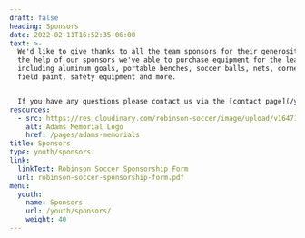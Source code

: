 ```yaml
---
draft: false
heading: Sponsors
date: 2022-02-11T16:52:35-06:00
text: >-
  We'd like to give thanks to all the team sponsors for their generosity!  With
  the help of our sponsors we've able to purchase equipment for the league
  including aluminum goals, portable benches, soccer balls, nets, corner flags,
  field paint, safety equipment and more.


  If you have any questions please contact us via the [contact page](/youth/contact/).
resources:
  - src: https://res.cloudinary.com/robinson-soccer/image/upload/v1647187952/Sponsors/adams-memorials_vdlfhc.png
    alt: Adams Memorial Logo
    href: /pages/adams-memorials
title: Sponsors
type: youth/sponsors
link:
  linkText: Robinson Soccer Sponsorship Form
  url: robinson-soccer-sponsorship-form.pdf
menu:
  youth:
    name: Sponsors
    url: /youth/sponsors/
    weight: 40
---
```

